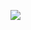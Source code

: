 ![](https://github-readme-stats.vercel.app/api/wakatime?username=manaf941&api_domain=wakapi.manaf.ch&bg_color=2D3748&title_color=2F855A&icon_color=2F855A&text_color=ffffff&layout=default&langs_count=5)
